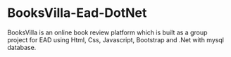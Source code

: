 # BooksVilla-Ead-DotNet
BooksVilla is an online book review platform which is built as a group project for EAD using Html, Css, Javascript, Bootstrap and .Net with mysql database.
